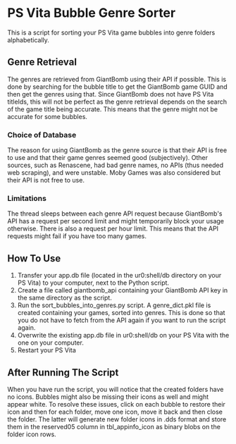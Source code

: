 # PS Vita Bubble Genre Sorter
This is a script for sorting your PS Vita game bubbles into genre folders alphabetically.

## Genre Retrieval
The genres are retrieved from GiantBomb using their API if possible. This is done by searching for the bubble title to get the GiantBomb game GUID and then get the genres using that.
Since GiantBomb does not have PS Vita titleIds, this will not be perfect as the genre retrieval depends on the search of the game title being accurate.
This means that the genre might not be accurate for some bubbles.

### Choice of Database
The reason for using GiantBomb as the genre source is that their API is free to use and that their game genres seemed good (subjectively).
Other sources, such as Renascene, had bad genre names, no APIs (thus needed web scraping), and were unstable. Moby Games was also considered but their API is not free to use.

### Limitations
The thread sleeps between each genre API request because GiantBomb's API has a request per second limit and might temporarily block your usage otherwise.
There is also a request per hour limit. This means that the API requests might fail if you have too many games.

## How To Use
1. Transfer your app.db file (located in the ur0:shell/db directory on your PS Vita) to your computer, next to the Python script.
2. Create a file called giantbomb_api containing your GiantBomb API key in the same directory as the script.
3. Run the sort_bubbles_into_genres.py script. A genre_dict.pkl file is created containing your games, sorted into genres. This is done so that you do not have to fetch from the API again if you want to run the script again.
4. Overwrite the existing app.db file in ur0:shell/db on your PS Vita with the one on your computer.
5. Restart your PS Vita

## After Running The Script
When you have run the script, you will notice that the created folders have no icons. Bubbles might also be missing their icons as well and might appear white.
To resolve these issues, click on each bubble to restore their icon and then for each folder, move one icon, move it back and then close the folder.
The latter will generate new folder icons in .dds format and store them in the reserved05 column in tbl_appinfo_icon as binary blobs on the folder icon rows.
